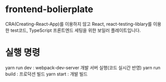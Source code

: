 # frontend-bolierplate

CRA(Creating-React-App)를 이용하지 않고 React, react-testing-liblary를 이용한 test코드, TypeScript 프론트엔드 세팅을 위한 보일러 플레이트입니다.

# 실행 명령

yarn run dev : webpack-dev-server 개발 서버 실행(코드 실시간 반영)
yarn run build : 프로덕션 빌드
yarn start : 개발 빌드
